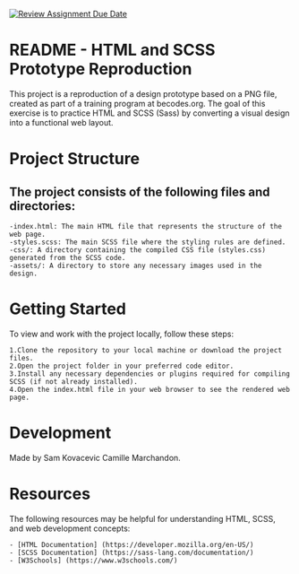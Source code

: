 [![Review Assignment Due Date](https://classroom.github.com/assets/deadline-readme-button-24ddc0f5d75046c5622901739e7c5dd533143b0c8e959d652212380cedb1ea36.svg)](https://classroom.github.com/a/kMR8HjA5)

# **README - HTML and SCSS Prototype Reproduction**

This project is a reproduction of a design prototype based on a PNG file, created as part of a training program at becodes.org. The goal of this exercise is to practice HTML and SCSS (Sass) by converting a visual design into a functional web layout.

# Project Structure

## The project consists of the following files and directories:

    -index.html: The main HTML file that represents the structure of the web page.
    -styles.scss: The main SCSS file where the styling rules are defined.
    -css/: A directory containing the compiled CSS file (styles.css) generated from the SCSS code.
    -assets/: A directory to store any necessary images used in the design.

# Getting Started

To view and work with the project locally, follow these steps:

    1.Clone the repository to your local machine or download the project files.
    2.Open the project folder in your preferred code editor.
    3.Install any necessary dependencies or plugins required for compiling SCSS (if not already installed).
    4.Open the index.html file in your web browser to see the rendered web page.

# Development

Made by Sam Kovacevic Camille Marchandon.

# Resources

The following resources may be helpful for understanding HTML, SCSS, and web development concepts:

    - [HTML Documentation] (https://developer.mozilla.org/en-US/)
    - [SCSS Documentation] (https://sass-lang.com/documentation/)
    - [W3Schools] (https://www.w3schools.com/)
